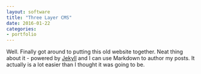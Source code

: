 ```yaml
---
layout: software
title: "Three Layer CMS"
date: 2016-01-22
categories:
- portfolio
---
```


Well. Finally got around to putting this old website together. Neat thing about it - powered by [Jekyll](http://jekyllrb.com) and I can use Markdown to author my posts. It actually is a lot easier than I thought it was going to be.
